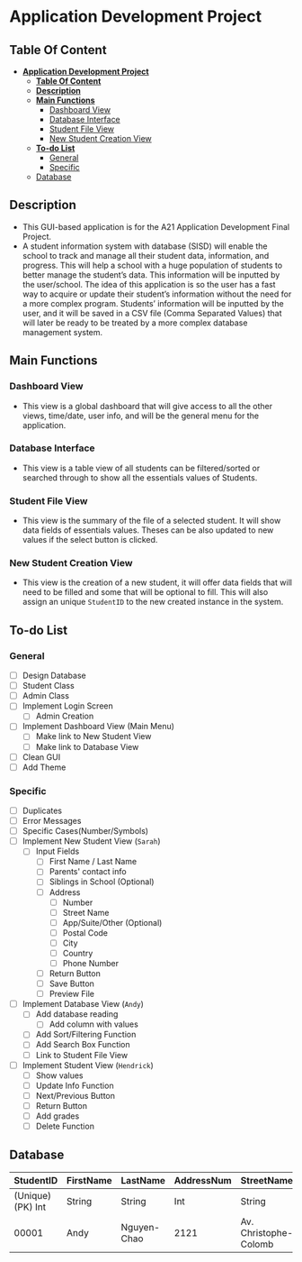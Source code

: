 # **Application Development Project**

## **Table Of Content**

- [**Application Development Project**](#application-development-project)
  - [**Table Of Content**](#table-of-content)
  - [**Description**](#description)
  - [**Main Functions**](#main-functions)
    - [Dashboard View](#dashboard-view)
    - [Database Interface](#database-interface)
    - [Student File View](#student-file-view)
    - [New Student Creation View](#new-student-creation-view)
  - [**To-do List**](#to-do-list)
    - [General](#general)
    - [Specific](#specific)
  - [Database](#database)

## **Description**

- This GUI-based application is for the A21 Application Development Final Project.
- A student information system with database (SISD) will enable the school to track and manage all their student data, information, and progress. This will help a school with a huge population of students to better manage the student’s data. This information will be inputted by the user/school. The idea of this application is so the user has a fast way to acquire or update their student’s information without the need for a more complex program. Students’ information will be inputted by the user, and it will be saved in a CSV file (Comma Separated Values) that will later be ready to be treated by a more complex database management system.

## **Main Functions**

### Dashboard View

- This view is a global dashboard that will give access to all the other views, time/date, user info, and will be the general menu for the application.

### Database Interface

- This view is a table view of all students can be filtered/sorted or searched through to show all the essentials values of Students.

### Student File View

- This view is the summary of the file of a selected student. It will show data fields of essentials values. Theses can be also updated to new values if the select button is clicked.

### New Student Creation View

- This view is the creation of a new student, it will offer data fields that will need to be filled and some that will be optional to fill. This will also assign an unique `StudentID` to the new created instance in the system.

## **To-do List**

### General

- [ ] Design Database
- [ ] Student Class
- [ ] Admin Class
- [ ] Implement Login Screen
  - [ ] Admin Creation
- [ ] Implement Dashboard View (Main Menu)
  - [ ] Make link to New Student View
  - [ ] Make link to Database View
- [ ] Clean GUI
- [ ] Add Theme

### Specific

- [ ] Duplicates
- [ ] Error Messages
- [ ] Specific Cases(Number/Symbols)
- [ ] Implement New Student View (`Sarah`)
  - [ ] Input Fields
    - [ ] First Name / Last Name
    - [ ] Parents' contact info
    - [ ] Siblings in School (Optional)
    - [ ] Address
      - [ ] Number
      - [ ] Street Name
      - [ ] App/Suite/Other (Optional)
      - [ ] Postal Code
      - [ ] City
      - [ ] Country
      - [ ] Phone Number
    - [ ] Return Button
    - [ ] Save Button
    - [ ] Preview File
- [ ] Implement Database View (`Andy`)
  - [ ] Add database reading
    - [ ] Add column with values
  - [ ] Add Sort/Filtering Function
  - [ ] Add Search Box Function
  - [ ] Link to Student File View
- [ ] Implement Student View (`Hendrick`)
  - [ ] Show values
  - [ ] Update Info Function
  - [ ] Next/Previous Button
  - [ ] Return Button
  - [ ] Add grades
  - [ ] Delete Function

## Database

StudentID | FirstName | LastName | AddressNum | StreetName | SecondaryNum | City | Province | Country | Phone
--------|----------|----------|-----------|---------|--------|--------|-------|--------|---
(Unique)(PK) Int | String | String | Int | String | String | String | String | String | String
00001 | Andy | Nguyen-Chao | 2121 | Av. Christophe-Colomb | 203 | Montreal | Montreal | QC | 514-382-7919
